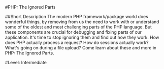 #PHP: The Ignored Parts

##Short Description
The modern PHP framework/package world does wonderful things, by removing from us the need to work with or understand some of the oldest and most challenging parts of the PHP language. But these components are crucial for debugging and fixing parts of our application. It's time to stop ignoring them and find out how they work. How does PHP actually process a request? How do sessions actually work? What's going on during a file upload? Come learn about these and more in PHP: The Ignored Parts.

#Level: Intermediate